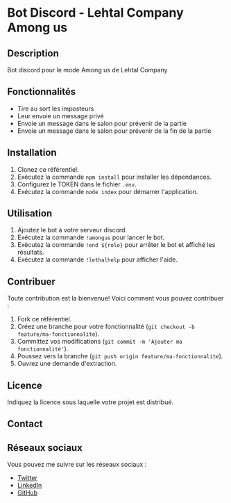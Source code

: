 # Bot Discord - Lehtal Company Among us

## Description

Bot discord pour le mode Among us de Lehtal Company

## Fonctionnalités

- Tire au sort les imposteurs
- Leur envoie un message privé
- Envoie un message dans le salon pour prévenir de la partie
- Envoie un message dans le salon pour prévenir de la fin de la partie

## Installation

1. Clonez ce référentiel.
2. Exécutez la commande `npm install` pour installer les dépendances.
3. Configurez le TOKEN dans le fichier `.env`.
4. Exécutez la commande `node index` pour démarrer l'application.

## Utilisation

1. Ajoutez le bot à votre serveur discord.
2. Exécutez la commande `!amongus` pour lancer le bot.
3. Exécutez la commande `!end ${role}` pour arrêter le bot et affiché les résultats.
4. Exécutez la commande `!lethalhelp` pour afficher l'aide.

## Contribuer

Toute contribution est la bienvenue! Voici comment vous pouvez contribuer :

1. Fork ce référentiel.
2. Créez une branche pour votre fonctionnalité (`git checkout -b feature/ma-fonctionnalite`).
3. Committez vos modifications (`git commit -m 'Ajouter ma fonctionnalité'`).
4. Poussez vers la branche (`git push origin feature/ma-fonctionnalite`).
5. Ouvrez une demande d'extraction.

## Licence

Indiquez la licence sous laquelle votre projet est distribué.

## Contact

## Réseaux sociaux

Vous pouvez me suivre sur les réseaux sociaux :

- [Twitter](https://twitter.com/Naitchiii)
- [LinkedIn](https://www.linkedin.com/in/benjamin-clairotte)
- [GitHub](https://github.com/Naitchi)

